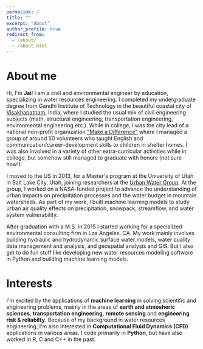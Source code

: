 ```yaml
---
permalink: /
title: ""
excerpt: "About"
author_profile: true
redirect_from: 
  - /about/
  - /about.html
---
```


About me
======
Hi, I'm **Jai**! I am a civil and environmental engineer by education, specializing in water resources engineering. I completed my undergraduate degree from Gandhi Institute of Technology in the beautiful coastal city of [Visakhapatnam](https://en.wikipedia.org/wiki/Visakhapatnam), India, where I studied the usual mix of civil engineering subjects (math, structural engineering, transportation engineering, environmental engineering etc.). While in college, I was the city lead of a national non-profit organization ["Make a Difference"](http://makeadiff.in/) where I managed a group of around 50 volunteers who taught English and communication/career-development skills to children in shelter homes. I was also involved in a variety of other extra-curricular activities while in college, but somehow still managed to graduate with honors (not sure how!).

I moved to the US in 2013, for a Master's program at the University of Utah in Salt Lake City, Utah, joining researchers at the [Urban Water Group](http://urbanwater.utah.edu/home). At the group, I worked on a NASA-funded project to advance the understanding of urban impacts on precipitation processes and the water budget in mountain watersheds. As part of my work, I built machine learning models to study urban air quality effects on precipitation, snowpack, streamflow, and water system vulnerability.

After graduation with a M.S. in 2015 I started working for a specialized environmental consulting firm in Los Angeles, CA. My work mainly involves building hydraulic and hydrodynamic surface water models, water quality data management and analysis, and geospatial analysis and GIS. But I also get to do fun stuff like developing new water resources modeling software in Python and building machine learning models.

Interests
======
I'm excited by the applications of **machine learning** in solving scientific and engineering problems, mainly in the areas of **earth and atmosheric sciences**, **transportation engineering**, **remote sensing** and **engineering risk & reliabilty**. Because of my background in water resources engineering, I'm also interested in **Computational Fluid Dynamics (CFD)** applications in various areas. I code primarily in **Python**, but have also worked in R, C and C++ in the past.
